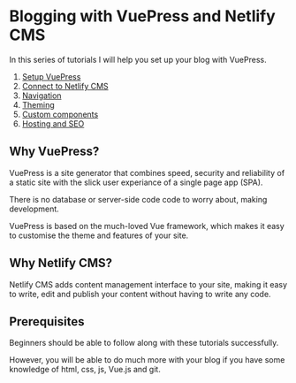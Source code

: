 # Blogging with VuePress and Netlify CMS
In this series of tutorials I will help you set up your blog with VuePress.

1. [Setup VuePress](./.vuepress/_posts/blogging-with-vuepress-part-1.md)
2. [Connect to Netlify CMS](./.vuepress/_posts/blogging-with-vuepress-part-2.md)
3. [Navigation]()
4. [Theming]()
5. [Custom components]()
6. [Hosting and SEO]()

## Why VuePress?
VuePress is a site generator that combines speed, security and reliability of a static site with the slick user experiance of a single page app (SPA).

There is no database or server-side code code to worry about, making development.

VuePress is based on the much-loved Vue framework, which makes it easy to customise the theme and features of your site.

## Why Netlify CMS?
Netlify CMS adds content management interface to your site, making it easy to write, edit and publish your content without having to write any code.

## Prerequisites
Beginners should be able to follow along with these tutorials successfully.

However, you will be able to do much more with your blog if you have some knowledge of html, css, js, Vue.js and git.